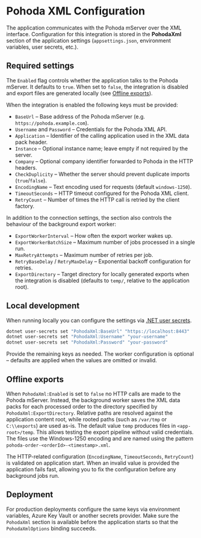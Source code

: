 # Pohoda XML Configuration

The application communicates with the Pohoda mServer over the XML interface. Configuration for
this integration is stored in the **PohodaXml** section of the application settings
(`appsettings.json`, environment variables, user secrets, etc.).

## Required settings

The `Enabled` flag controls whether the application talks to the Pohoda mServer. It defaults to
`true`. When set to `false`, the integration is disabled and export files are generated locally (see
[Offline exports](#offline-exports)).

When the integration is enabled the following keys must be provided:

- `BaseUrl` – Base address of the Pohoda mServer (e.g. `https://pohoda.example.com`).
- `Username` and `Password` – Credentials for the Pohoda XML API.
- `Application` – Identifier of the calling application used in the XML data pack header.
- `Instance` – Optional instance name; leave empty if not required by the server.
- `Company` – Optional company identifier forwarded to Pohoda in the HTTP headers.
- `CheckDuplicity` – Whether the server should prevent duplicate imports (`true`/`false`).
- `EncodingName` – Text encoding used for requests (default `windows-1250`).
- `TimeoutSeconds` – HTTP timeout configured for the Pohoda XML client.
- `RetryCount` – Number of times the HTTP call is retried by the client factory.

In addition to the connection settings, the section also controls the behaviour of the
background export worker:

- `ExportWorkerInterval` – How often the export worker wakes up.
- `ExportWorkerBatchSize` – Maximum number of jobs processed in a single run.
- `MaxRetryAttempts` – Maximum number of retries per job.
- `RetryBaseDelay` / `RetryMaxDelay` – Exponential backoff configuration for retries.
- `ExportDirectory` – Target directory for locally generated exports when the integration is disabled
  (defaults to `temp/`, relative to the application root).

## Local development

When running locally you can configure the settings via
[.NET user secrets](https://learn.microsoft.com/aspnet/core/security/app-secrets).

```bash
dotnet user-secrets set "PohodaXml:BaseUrl" "https://localhost:8443"
dotnet user-secrets set "PohodaXml:Username" "your-username"
dotnet user-secrets set "PohodaXml:Password" "your-password"
```

Provide the remaining keys as needed. The worker configuration is optional – defaults are applied
when the values are omitted or invalid.

## Offline exports

When `PohodaXml:Enabled` is set to `false` no HTTP calls are made to the Pohoda mServer. Instead,
the background worker saves the XML data packs for each processed order to the directory specified
by `PohodaXml:ExportDirectory`. Relative paths are resolved against the application content root,
while rooted paths (such as `/var/tmp` or `C:\\exports`) are used as-is. The default value `temp`
produces files in `<app-root>/temp`. This allows testing the export pipeline without
valid credentials. The files use the Windows-1250 encoding and are named using the pattern
`pohoda-order-<orderId>-<timestamp>.xml`.

The HTTP-related configuration (`EncodingName`, `TimeoutSeconds`, `RetryCount`) is validated on
application start. When an invalid value is provided the application fails fast, allowing you to fix
the configuration before any background jobs run.

## Deployment

For production deployments configure the same keys via environment variables, Azure Key Vault or
another secrets provider. Make sure the `PohodaXml` section is available before the application
starts so that the `PohodaXmlOptions` binding succeeds.
